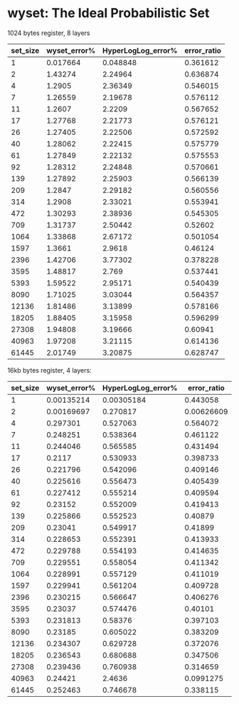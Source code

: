 # wyset: The Ideal Probabilistic Set

1024 bytes register, 8 layers

|set_size|wyset_error%|HyperLogLog_error%|error_ratio|
|----|----|----|----|
|1|0.017664|0.048848|0.361612|
|2|1.43274|2.24964|0.636874|
|4|1.2905|2.36349|0.546015|
|7|1.26559|2.19678|0.576112|
|11|1.2607|2.2209|0.567652|
|17|1.27768|2.21773|0.576121|
|26|1.27405|2.22506|0.572592|
|40|1.28062|2.22415|0.575779|
|61|1.27849|2.22132|0.575553|
|92|1.28312|2.24848|0.570661|
|139|1.27892|2.25903|0.566139|
|209|1.2847|2.29182|0.560556|
|314|1.2908|2.33021|0.553941|
|472|1.30293|2.38936|0.545305|
|709|1.31737|2.50442|0.52602|
|1064|1.33868|2.67172|0.501054|
|1597|1.3661|2.9618|0.46124|
|2396|1.42706|3.77302|0.378228|
|3595|1.48817|2.769|0.537441|
|5393|1.59522|2.95171|0.540439|
|8090|1.71025|3.03044|0.564357|
|12136|1.81486|3.13899|0.578166|
|18205|1.88405|3.15958|0.596299|
|27308|1.94808|3.19666|0.60941|
|40963|1.97208|3.21115|0.614136|
|61445|2.01749|3.20875|0.628747|

16kb bytes register, 4 layers:

|set_size|wyset_error%|HyperLogLog_error%|error_ratio|
|----|----|----|----|
|1|0.00135214|0.00305184|0.443058|
|2|0.00169697|0.270817|0.00626609|
|4|0.297301|0.527063|0.564072|
|7|0.248251|0.538364|0.461122|
|11|0.244046|0.565585|0.431494|
|17|0.2117|0.530933|0.398733|
|26|0.221796|0.542096|0.409146|
|40|0.225616|0.556473|0.405439|
|61|0.227412|0.555214|0.409594|
|92|0.23152|0.552009|0.419413|
|139|0.225866|0.552523|0.40879|
|209|0.23041|0.549917|0.41899|
|314|0.228653|0.552391|0.413933|
|472|0.229788|0.554193|0.414635|
|709|0.229551|0.558054|0.411342|
|1064|0.228991|0.557129|0.411019|
|1597|0.229941|0.561204|0.409728|
|2396|0.230215|0.566647|0.406276|
|3595|0.23037|0.574476|0.40101|
|5393|0.231813|0.58376|0.397103|
|8090|0.23185|0.605022|0.383209|
|12136|0.234307|0.629728|0.372076|
|18205|0.236543|0.680688|0.347506|
|27308|0.239436|0.760938|0.314659|
|40963|0.24421|2.4636|0.0991275|
|61445|0.252463|0.746678|0.338115|
